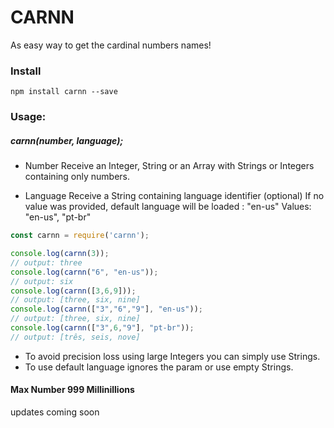 # CARNN

As easy way to get the cardinal numbers names!


### Install

```
npm install carnn --save

```


### Usage:

##### carnn(number, language);

- Number
    Receive an Integer, String or an Array with Strings or Integers 
    containing only numbers.

- Language
    Receive a String containing language identifier (optional)
    If no value was provided, default language will be loaded : "en-us"
    Values:
        "en-us",
        "pt-br"
    


```javascript
const carnn = require('carnn');

console.log(carnn(3));
// output: three
console.log(carnn("6", "en-us")); 
// output: six
console.log(carnn([3,6,9])); 
// output: [three, six, nine]
console.log(carnn(["3","6","9"], "en-us")); 
// output: [three, six, nine]
console.log(carnn(["3",6,"9"], "pt-br")); 
// output: [três, seis, nove]

```
 * To avoid precision loss using large Integers you can simply use Strings.
 * To use default language ignores the param or use empty Strings.



#### Max Number 999 Millinillions
updates coming soon

